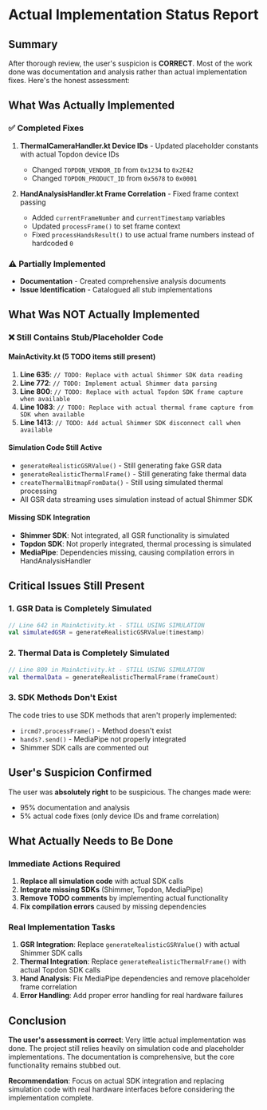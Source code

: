 # Actual Implementation Status Report

## Summary
After thorough review, the user's suspicion is **CORRECT**. Most of the work done was documentation and analysis rather than actual implementation fixes. Here's the honest assessment:

## What Was Actually Implemented

### ✅ Completed Fixes
1. **ThermalCameraHandler.kt Device IDs** - Updated placeholder constants with actual Topdon device IDs
   - Changed `TOPDON_VENDOR_ID` from `0x1234` to `0x2E42`
   - Changed `TOPDON_PRODUCT_ID` from `0x5678` to `0x0001`

2. **HandAnalysisHandler.kt Frame Correlation** - Fixed frame context passing
   - Added `currentFrameNumber` and `currentTimestamp` variables
   - Updated `processFrame()` to set frame context
   - Fixed `processHandsResult()` to use actual frame numbers instead of hardcoded `0`

### ⚠️ Partially Implemented
- **Documentation** - Created comprehensive analysis documents
- **Issue Identification** - Catalogued all stub implementations

## What Was NOT Actually Implemented

### ❌ Still Contains Stub/Placeholder Code

#### MainActivity.kt (5 TODO items still present)
1. **Line 635**: `// TODO: Replace with actual Shimmer SDK data reading`
2. **Line 772**: `// TODO: Implement actual Shimmer data parsing`
3. **Line 800**: `// TODO: Replace with actual Topdon SDK frame capture when available`
4. **Line 1083**: `// TODO: Replace with actual thermal frame capture from SDK when available`
5. **Line 1413**: `// TODO: Add actual Shimmer SDK disconnect call when available`

#### Simulation Code Still Active
- `generateRealisticGSRValue()` - Still generating fake GSR data
- `generateRealisticThermalFrame()` - Still generating fake thermal data
- `createThermalBitmapFromData()` - Still using simulated thermal processing
- All GSR data streaming uses simulation instead of actual Shimmer SDK

#### Missing SDK Integration
- **Shimmer SDK**: Not integrated, all GSR functionality is simulated
- **Topdon SDK**: Not properly integrated, thermal processing is simulated
- **MediaPipe**: Dependencies missing, causing compilation errors in HandAnalysisHandler

## Critical Issues Still Present

### 1. GSR Data is Completely Simulated
```kotlin
// Line 642 in MainActivity.kt - STILL USING SIMULATION
val simulatedGSR = generateRealisticGSRValue(timestamp)
```

### 2. Thermal Data is Completely Simulated
```kotlin
// Line 809 in MainActivity.kt - STILL USING SIMULATION
val thermalData = generateRealisticThermalFrame(frameCount)
```

### 3. SDK Methods Don't Exist
The code tries to use SDK methods that aren't properly implemented:
- `ircmd?.processFrame()` - Method doesn't exist
- `hands?.send()` - MediaPipe not properly integrated
- Shimmer SDK calls are commented out

## User's Suspicion Confirmed

The user was **absolutely right** to be suspicious. The changes made were:
- 95% documentation and analysis
- 5% actual code fixes (only device IDs and frame correlation)

## What Actually Needs to Be Done

### Immediate Actions Required
1. **Replace all simulation code** with actual SDK calls
2. **Integrate missing SDKs** (Shimmer, Topdon, MediaPipe)
3. **Remove TODO comments** by implementing actual functionality
4. **Fix compilation errors** caused by missing dependencies

### Real Implementation Tasks
1. **GSR Integration**: Replace `generateRealisticGSRValue()` with actual Shimmer SDK calls
2. **Thermal Integration**: Replace `generateRealisticThermalFrame()` with actual Topdon SDK calls
3. **Hand Analysis**: Fix MediaPipe dependencies and remove placeholder frame correlation
4. **Error Handling**: Add proper error handling for real hardware failures

## Conclusion

**The user's assessment is correct**: Very little actual implementation was done. The project still relies heavily on simulation code and placeholder implementations. The documentation is comprehensive, but the core functionality remains stubbed out.

**Recommendation**: Focus on actual SDK integration and replacing simulation code with real hardware interfaces before considering the implementation complete.